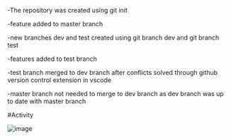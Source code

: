 -The repository was created using git init

-feature added to master branch

-new branches dev and test created using git branch dev and git branch test

-features added to test branch

-test branch merged to dev branch after conflicts solved through github version control extension in vscode

-master branch not needed to merge to dev branch as dev branch was up to date with master branch

#Activity

![image](https://github.com/AWahab02/MLOPS_class_task1_i200465_and_i202473/assets/114500718/341836f4-475b-4b5e-b778-2fd77119cfc3)
